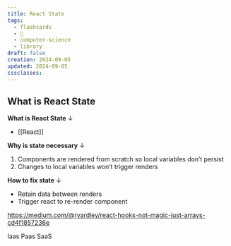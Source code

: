 ```yaml
---
title: React State
tags:
  - flashcards
  - 🌱
  - computer-science
  - library
draft: false
creation: 2024-09-05
updated: 2024-09-05
cssclasses: 
---
```

## What is React State

**What is React State**
↓
- [[React]]
<!--SR:!2024-12-13,4,270-->

**Why is state necessary**
↓
1. Components are rendered from scratch so local variables don’t persist
2. Changes to local variables won’t trigger renders
<!--SR:!2024-12-13,4,270-->

**How to fix state**
↓
- Retain data between renders
- Trigger react to re-render component
<!--SR:!2024-12-13,4,270-->

https://medium.com/@ryardley/react-hooks-not-magic-just-arrays-cd4f1857236e

Iaas
Paas
SaaS